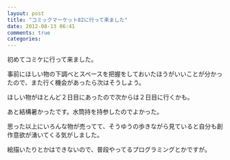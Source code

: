 ```yaml
---
layout: post
title: "コミックマーケット82に行って来ました"
date: 2012-08-13 06:41
comments: true
categories:
---
```

初めてコミケに行って来ました。

事前にほしい物の下調べとスペースを把握をしておいたほうがいいことが分かったので、また行く機会があったら次はそうしよう。

ほしい物がほとんど２日目にあったので次からは２日目に行くかも。

あと結構暑かったです。水筒持を持参したのでよかった。

思った以上にいろんな物が売ってて、そうゆうの歩きながら見ていると自分も創作意欲が湧いてくる気がしました。

絵描いたりとかはできないので、普段やってるプログラミングとかですが。
